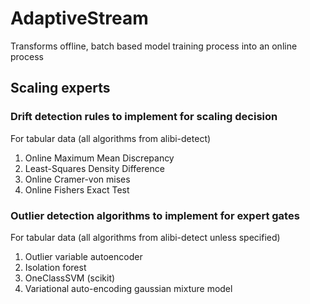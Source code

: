 # AdaptiveStream
Transforms offline, batch based model training process into an online process

## Scaling experts

### Drift detection rules to implement for scaling decision
For tabular data (all algorithms from alibi-detect)
1) Online Maximum Mean Discrepancy 
2) Least-Squares Density Difference
3) Online Cramer-von mises
4) Online Fishers Exact Test

### Outlier detection algorithms to implement for expert gates
For tabular data (all algorithms from alibi-detect unless specified)
1) Outlier variable autoencoder
2) Isolation forest
3) OneClassSVM (scikit)
4) Variational auto-encoding gaussian mixture model